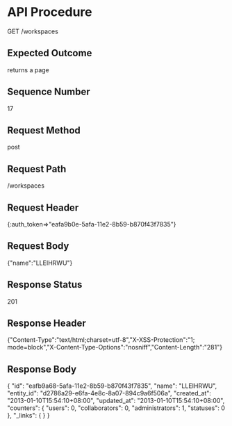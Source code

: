 # API Procedure
GET /workspaces
## Expected Outcome
returns a page
## Sequence Number
17
## Request Method
post
## Request Path
/workspaces
## Request Header
{:auth_token=>"eafa9b0e-5afa-11e2-8b59-b870f43f7835"}
## Request Body
{"name":"LLEIHRWU"}

## Response Status
201
## Response Header
{"Content-Type":"text/html;charset=utf-8","X-XSS-Protection":"1; mode=block","X-Content-Type-Options":"nosniff","Content-Length":"281"}

## Response Body
{
  "id": "eafb9a68-5afa-11e2-8b59-b870f43f7835",
  "name": "LLEIHRWU",
  "entity_id": "d2786a29-e6fa-4e8c-8a07-894c9a6f506a",
  "created_at": "2013-01-10T15:54:10+08:00",
  "updated_at": "2013-01-10T15:54:10+08:00",
  "counters": {
    "users": 0,
    "collaborators": 0,
    "administrators": 1,
    "statuses": 0
  },
  "_links": {
  }
}
